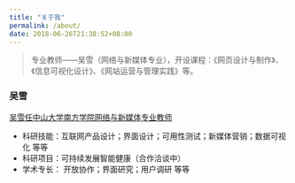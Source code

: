 ```yaml
---
title: "关于我"
permalink: /about/
date: 2018-06-26T21:38:52+08:00
---
```


> 专业教师——吴雪（网络与新媒体专业），开设课程：《网页设计与制作》、《信息可视化设计》、《网站运营与管理实践》等。

### 吴雪

[吴雪任中山大学南方学院网络与新媒体专业教师](http://newmedia.nfu.edu.cn/zh/team/%E5%90%B4%E9%9B%AA/#more-134)

- 科研技能：互联网产品设计；界面设计；可用性测试；新媒体营销；数据可视化 等等
- 科研项目：可持续发展智能健康（合作洽谈中）
- 学术专长： 开放协作；界面研究；用户调研 等等
